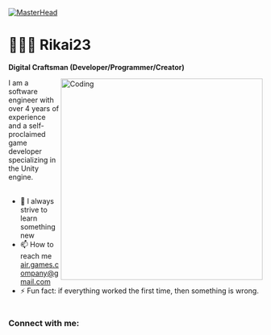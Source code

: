 [![MasterHead](https://github.com/user-attachments/assets/56983432-332d-4798-b3b2-2dc35fdbcba4)](https://vk.com/rikai23)
# 👨🏻‍💻 Rikai23

**Digital Craftsman (Developer/Programmer/Creator)**

<img align="right" alt="Coding" width="400" src = "https://i.pinimg.com/originals/eb/ec/d4/ebecd4010e549f33371d741d46b9b607.gif">

I am a software engineer with over 4 years of experience and a self-proclaimed game developer specializing in the Unity engine.  <br/>   <br/>

- 🌱 I always strive to learn something new
- 📫 How to reach me air.games.company@gmail.com  
- ⚡ Fun fact: if everything worked the first time, then something is wrong.
<br/>   <br/>

<h3 align="left">Connect with me:</h3>
<p aligh="left">
<a href="https://vk.com/rikai23" target="blank"><img align="centre" image="![VK Logo](https://github.com/user-attachments/assets/c1e16872-e6c2-4de0-a8d7-be1a4c933aec)"></a>
</p>

  


<!--
**Rikai23/Rikai23** is a ✨ _special_ ✨ repository because its `README.md` (this file) appears on your GitHub profile.

Here are some ideas to get you started:

- 🔭 I’m currently working on ...
- 🌱 I’m currently learning ...
- 👯 I’m looking to collaborate on ...
- 🤔 I’m looking for help with ...
- 💬 Ask me about ...
- 📫 How to reach me: ...
- 😄 Pronouns: ...
- ⚡ Fun fact: ...
-->

